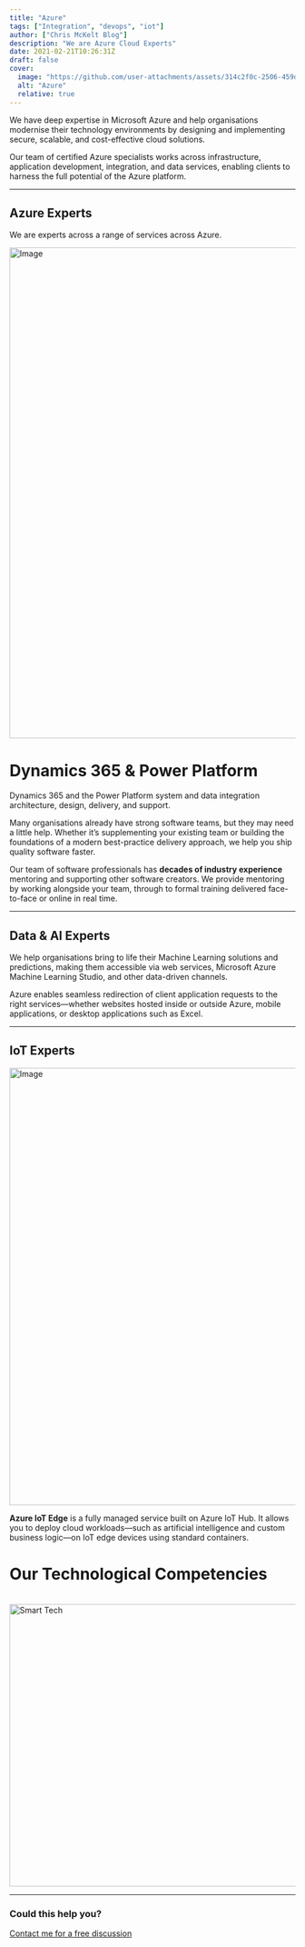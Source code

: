 ```yaml
---
title: "Azure"
tags: ["Integration", "devops", "iot"]
author: ["Chris McKelt Blog"]
description: "We are Azure Cloud Experts"
date: 2021-02-21T10:26:31Z
draft: false
cover:
  image: "https://github.com/user-attachments/assets/314c2f0c-2506-459d-bd2d-f15a866c8382"
  alt: "Azure"
  relative: true
---
```


We have deep expertise in Microsoft Azure and help organisations modernise their technology environments by designing and implementing secure, scalable, and cost-effective cloud solutions.

Our team of certified Azure specialists works across infrastructure, application development, integration, and data services, enabling clients to harness the full potential of the Azure platform.

---

## Azure Experts

We are experts across a range of services across Azure.

<img width="1536" height="864" alt="Image" src="https://github.com/user-attachments/assets/aa4c75ea-5a02-4b80-965d-21cfc273916d" />

# Dynamics 365 & Power Platform

Dynamics 365 and the Power Platform system and data integration architecture, design, delivery, and support.

Many organisations already have strong software teams, but they may need a little help. Whether it’s supplementing your existing team or building the foundations of a modern best-practice delivery approach, we help you ship quality software faster.

Our team of software professionals has **decades of industry experience** mentoring and supporting other software creators. We provide mentoring by working alongside your team, through to formal training delivered face-to-face or online in real time.

---

## Data & AI Experts

We help organisations bring to life their Machine Learning solutions and predictions, making them accessible via web services, Microsoft Azure Machine Learning Studio, and other data-driven channels.

Azure enables seamless redirection of client application requests to the right services—whether websites hosted inside or outside Azure, mobile applications, or desktop applications such as Excel.

---

## IoT Experts

<img width="1439" height="770" alt="Image" src="https://github.com/user-attachments/assets/b02ea8a3-bcab-49a1-badd-f1eb72b0649a" />

**Azure IoT Edge** is a fully managed service built on Azure IoT Hub. It allows you to deploy cloud workloads—such as artificial intelligence and custom business logic—on IoT edge devices using standard containers.

# Our Technological Competencies

<br />
<img width="878" height="497" alt="Smart Tech" src="https://github.com/user-attachments/assets/0863a4fa-501b-46ff-8433-e7ee246ded48" />
<br />
<hr />

### Could this help you?

[Contact me for a free discussion](https://smarttechventures.au/contact/)
